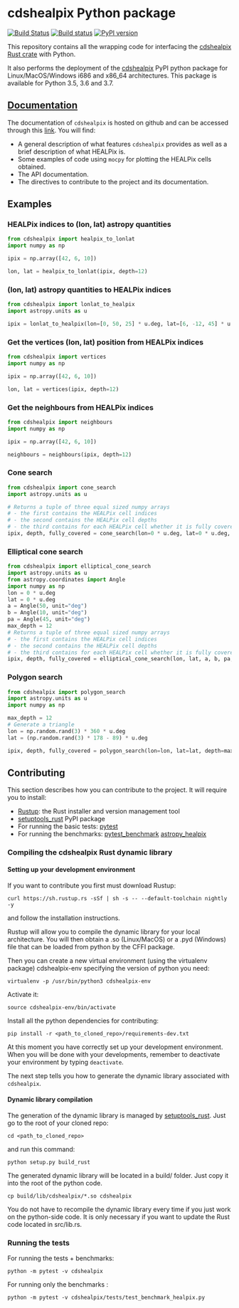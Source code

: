 # cdshealpix Python package

[![Build Status](https://travis-ci.org/cds-astro/cds-healpix-python.svg?branch=master)](https://travis-ci.org/cds-astro/cds-healpix-python) [![Build status](https://ci.appveyor.com/api/projects/status/obx59vfwehpxf13g/branch/master?svg=true)](https://ci.appveyor.com/project/bmatthieu3/cds-healpix-python/branch/master) [![PyPI version](https://badge.fury.io/py/cdshealpix.svg)](https://badge.fury.io/py/cdshealpix)

This repository contains all the wrapping code for interfacing the [cdshealpix Rust crate](https://github.com/cds-astro/cds-healpix-rust) with Python.

It also performs the deployment of the [cdshealpix](https://pypi.org/project/cdshealpix/) PyPI python package for Linux/MacOS/Windows i686 and x86_64 architectures.
This package is available for Python 3.5, 3.6 and 3.7.

## [Documentation](https://cds-astro.github.io/cds-healpix-python/)

The documentation of `cdshealpix` is hosted on github and can be accessed through this [link](https://cds-astro.github.io/cds-healpix-python/). You will find:

- A general description of what features `cdshealpix` provides as well as a brief description of what HEALPix is.
- Some examples of code using `mocpy` for plotting the HEALPix cells obtained.
- The API documentation.
- The directives to contribute to the project and its documentation.

## Examples

### HEALPix indices to (lon, lat) astropy quantities

```python
from cdshealpix import healpix_to_lonlat
import numpy as np

ipix = np.array([42, 6, 10])

lon, lat = healpix_to_lonlat(ipix, depth=12)
```

### (lon, lat) astropy quantities to HEALPix indices

```python
from cdshealpix import lonlat_to_healpix
import astropy.units as u

ipix = lonlat_to_healpix(lon=[0, 50, 25] * u.deg, lat=[6, -12, 45] * u.deg, depth=12)
```

### Get the vertices (lon, lat) position from HEALPix indices

```python
from cdshealpix import vertices
import numpy as np

ipix = np.array([42, 6, 10])

lon, lat = vertices(ipix, depth=12)
```

### Get the neighbours from HEALPix indices

```python
from cdshealpix import neighbours
import numpy as np

ipix = np.array([42, 6, 10])

neighbours = neighbours(ipix, depth=12)
```

### Cone search

```python
from cdshealpix import cone_search
import astropy.units as u

# Returns a tuple of three equal sized numpy arrays
# - the first contains the HEALPix cell indices
# - the second contains the HEALPix cell depths
# - the third contains for each HEALPix cell whether it is fully covered by the region (cone, elliptical cone or polygon).
ipix, depth, fully_covered = cone_search(lon=0 * u.deg, lat=0 * u.deg, radius=10 * u.deg, depth=10, depth_delta=2)
```

### Elliptical cone search

```python
from cdshealpix import elliptical_cone_search
import astropy.units as u
from astropy.coordinates import Angle
import numpy as np
lon = 0 * u.deg
lat = 0 * u.deg
a = Angle(50, unit="deg")
b = Angle(10, unit="deg")
pa = Angle(45, unit="deg")
max_depth = 12
# Returns a tuple of three equal sized numpy arrays
# - the first contains the HEALPix cell indices
# - the second contains the HEALPix cell depths
# - the third contains for each HEALPix cell whether it is fully covered by the region (cone, elliptical cone or polygon).
ipix, depth, fully_covered = elliptical_cone_search(lon, lat, a, b, pa, max_depth)
```

### Polygon search

```python
from cdshealpix import polygon_search
import astropy.units as u
import numpy as np

max_depth = 12
# Generate a triangle
lon = np.random.rand(3) * 360 * u.deg
lat = (np.random.rand(3) * 178 - 89) * u.deg

ipix, depth, fully_covered = polygon_search(lon=lon, lat=lat, depth=max_depth)
```

## Contributing

This section describes how you can contribute to the project. It will require you to install:

- [Rustup](https://www.rust-lang.org/learn/get-started): the Rust installer and version management tool
- [setuptools_rust](https://github.com/PyO3/setuptools-rust) PyPI package
- For running the basic tests: [pytest](https://docs.pytest.org/en/latest/)
- For running the benchmarks: [pytest_benchmark](https://pytest-benchmark.readthedocs.io/en/latest/) [astropy_healpix](https://github.com/astropy/astropy-healpix)

### Compiling the cdshealpix Rust dynamic library

#### Setting up your development environment

If you want to contribute you first must download Rustup:
```shell
curl https://sh.rustup.rs -sSf | sh -s -- --default-toolchain nightly -y
```
and follow the installation instructions.

Rustup will allow you to compile the dynamic library for your local architecture. You will then obtain a .so (Linux/MacOS) or a .pyd (Windows) file that can be loaded from python by the CFFI package.

Then you can create a new virtual environment (using the virtualenv package) cdshealpix-env specifying the version of python you need:

```shell
virtualenv -p /usr/bin/python3 cdshealpix-env
```

Activate it: 

```shell
source cdshealpix-env/bin/activate
```

Install all the python dependencies for contributing:

```shell
pip install -r <path_to_cloned_repo>/requirements-dev.txt
```

At this moment you have correctly set up your development environment. When you will be done with your developments, remember to deactivate your environment by typing ```deactivate```.

The next step tells you how to generate the dynamic library associated with `cdshealpix`.

#### Dynamic library compilation

The generation of the dynamic library is managed by [setuptools_rust](https://github.com/PyO3/setuptools-rust). Just go to the root of your cloned repo:

```shell
cd <path_to_cloned_repo>
```

and run this command:

```shell
python setup.py build_rust
```

The generated dynamic library will be located in a build/ folder. Just copy it into the root of the python code.

```shell
cp build/lib/cdshealpix/*.so cdshealpix
```

You do not have to recompile the dynamic library every time if you just work on the python-side code. It is only necessary if you want to update the Rust code located in src/lib.rs.

### Running the tests

For running the tests + benchmarks:

```shell
python -m pytest -v cdshealpix
```

For running only the benchmarks :

```shell
python -m pytest -v cdshealpix/tests/test_benchmark_healpix.py
```
